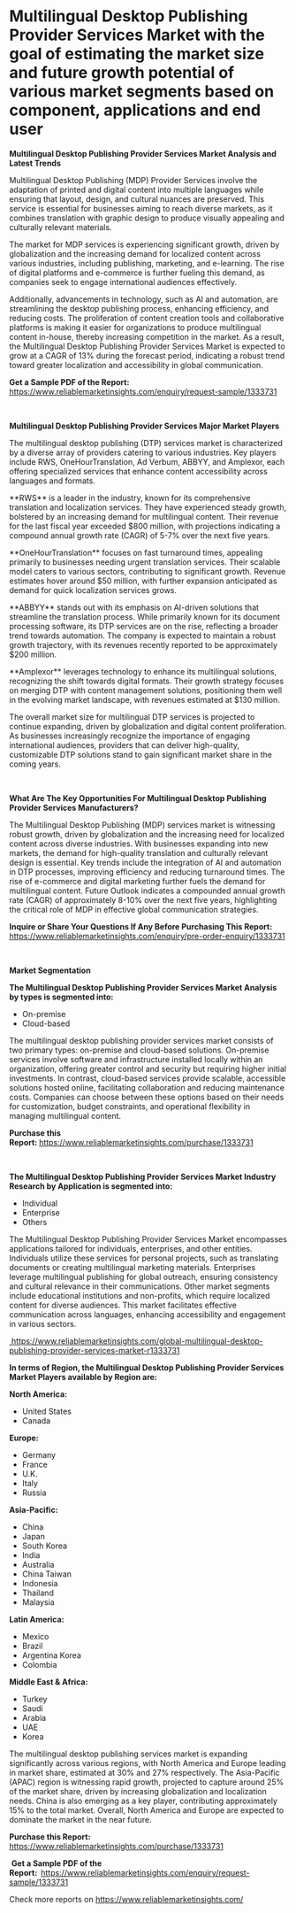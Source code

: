 <p><h1>Multilingual Desktop Publishing Provider Services Market with the goal of estimating the market size and future growth potential of various market segments based on component, applications and end user</h1></p><p><strong>Multilingual Desktop Publishing Provider Services Market Analysis and Latest Trends</strong></p>
<p><p>Multilingual Desktop Publishing (MDP) Provider Services involve the adaptation of printed and digital content into multiple languages while ensuring that layout, design, and cultural nuances are preserved. This service is essential for businesses aiming to reach diverse markets, as it combines translation with graphic design to produce visually appealing and culturally relevant materials.</p><p>The market for MDP services is experiencing significant growth, driven by globalization and the increasing demand for localized content across various industries, including publishing, marketing, and e-learning. The rise of digital platforms and e-commerce is further fueling this demand, as companies seek to engage international audiences effectively.</p><p>Additionally, advancements in technology, such as AI and automation, are streamlining the desktop publishing process, enhancing efficiency, and reducing costs. The proliferation of content creation tools and collaborative platforms is making it easier for organizations to produce multilingual content in-house, thereby increasing competition in the market. As a result, the Multilingual Desktop Publishing Provider Services Market is expected to grow at a CAGR of 13% during the forecast period, indicating a robust trend toward greater localization and accessibility in global communication.</p></p>
<p><strong>Get a Sample PDF of the Report:&nbsp;</strong> <a href="https://www.reliablemarketinsights.com/enquiry/request-sample/1333731?utm_campaign=2564&utm_medium=2&utm_source=Github&utm_content=ia&utm_term=24032025&utm_id=multilingual-desktop-publishing-provider-services">https://www.reliablemarketinsights.com/enquiry/request-sample/1333731</a></p>
<p>&nbsp;</p>
<p><strong>Multilingual Desktop Publishing Provider Services Major Market Players</strong></p>
<p><p>The multilingual desktop publishing (DTP) services market is characterized by a diverse array of providers catering to various industries. Key players include RWS, OneHourTranslation, Ad Verbum, ABBYY, and Amplexor, each offering specialized services that enhance content accessibility across languages and formats.</p><p>**RWS** is a leader in the industry, known for its comprehensive translation and localization services. They have experienced steady growth, bolstered by an increasing demand for multilingual content. Their revenue for the last fiscal year exceeded $800 million, with projections indicating a compound annual growth rate (CAGR) of 5-7% over the next five years.</p><p>**OneHourTranslation** focuses on fast turnaround times, appealing primarily to businesses needing urgent translation services. Their scalable model caters to various sectors, contributing to significant growth. Revenue estimates hover around $50 million, with further expansion anticipated as demand for quick localization services grows.</p><p>**ABBYY** stands out with its emphasis on AI-driven solutions that streamline the translation process. While primarily known for its document processing software, its DTP services are on the rise, reflecting a broader trend towards automation. The company is expected to maintain a robust growth trajectory, with its revenues recently reported to be approximately $200 million.</p><p>**Amplexor** leverages technology to enhance its multilingual solutions, recognizing the shift towards digital formats. Their growth strategy focuses on merging DTP with content management solutions, positioning them well in the evolving market landscape, with revenues estimated at $130 million.</p><p>The overall market size for multilingual DTP services is projected to continue expanding, driven by globalization and digital content proliferation. As businesses increasingly recognize the importance of engaging international audiences, providers that can deliver high-quality, customizable DTP solutions stand to gain significant market share in the coming years.</p></p>
<p>&nbsp;</p>
<p><strong>What Are The Key Opportunities For Multilingual Desktop Publishing Provider Services Manufacturers?</strong></p>
<p><p>The Multilingual Desktop Publishing (MDP) services market is witnessing robust growth, driven by globalization and the increasing need for localized content across diverse industries. With businesses expanding into new markets, the demand for high-quality translation and culturally relevant design is essential. Key trends include the integration of AI and automation in DTP processes, improving efficiency and reducing turnaround times. The rise of e-commerce and digital marketing further fuels the demand for multilingual content. Future Outlook indicates a compounded annual growth rate (CAGR) of approximately 8-10% over the next five years, highlighting the critical role of MDP in effective global communication strategies.</p></p>
<p><strong>Inquire or Share Your Questions If Any Before Purchasing This Report:</strong> <a href="https://www.reliablemarketinsights.com/enquiry/pre-order-enquiry/1333731?utm_campaign=2564&utm_medium=2&utm_source=Github&utm_content=ia&utm_term=24032025&utm_id=multilingual-desktop-publishing-provider-services">https://www.reliablemarketinsights.com/enquiry/pre-order-enquiry/1333731</a></p>
<p>&nbsp;</p>
<p><strong>Market Segmentation</strong></p>
<p><strong>The Multilingual Desktop Publishing Provider Services Market Analysis by types is segmented into:</strong></p>
<p><ul><li>On-premise</li><li>Cloud-based</li></ul></p>
<p><p>The multilingual desktop publishing provider services market consists of two primary types: on-premise and cloud-based solutions. On-premise services involve software and infrastructure installed locally within an organization, offering greater control and security but requiring higher initial investments. In contrast, cloud-based services provide scalable, accessible solutions hosted online, facilitating collaboration and reducing maintenance costs. Companies can choose between these options based on their needs for customization, budget constraints, and operational flexibility in managing multilingual content.</p></p>
<p><strong>Purchase this Report:&nbsp;</strong><a href="https://www.reliablemarketinsights.com/purchase/1333731?utm_campaign=2564&utm_medium=2&utm_source=Github&utm_content=ia&utm_term=24032025&utm_id=multilingual-desktop-publishing-provider-services">https://www.reliablemarketinsights.com/purchase/1333731</a></p>
<p>&nbsp;</p>
<p><strong>The Multilingual Desktop Publishing Provider Services Market Industry Research by Application is segmented into:</strong></p>
<p><ul><li>Individual</li><li>Enterprise</li><li>Others</li></ul></p>
<p><p>The Multilingual Desktop Publishing Provider Services Market encompasses applications tailored for individuals, enterprises, and other entities. Individuals utilize these services for personal projects, such as translating documents or creating multilingual marketing materials. Enterprises leverage multilingual publishing for global outreach, ensuring consistency and cultural relevance in their communications. Other market segments include educational institutions and non-profits, which require localized content for diverse audiences. This market facilitates effective communication across languages, enhancing accessibility and engagement in various sectors.</p></p>
<p><a href="https://www.reliablemarketinsights.com/global-multilingual-desktop-publishing-provider-services-market-r1333731?utm_campaign=2564&utm_medium=2&utm_source=Github&utm_content=ia&utm_term=24032025&utm_id=multilingual-desktop-publishing-provider-services">&nbsp;https://www.reliablemarketinsights.com/global-multilingual-desktop-publishing-provider-services-market-r1333731</a></p>
<p><strong>In terms of Region, the Multilingual Desktop Publishing Provider Services Market Players available by Region are:</strong></p>
<p>
    <p> <strong> North America: </strong>
        <ul>
            <li>United States</li>
            <li>Canada</li>
        </ul>
        </p> 
    <p> <strong> Europe: </strong>
        <ul>
            <li>Germany</li>
            <li>France</li>
            <li>U.K.</li>
            <li>Italy</li>
            <li>Russia</li>
        </ul>
        </p> 
    <p> <strong> Asia-Pacific: </strong>
        <ul>
            <li>China</li>
            <li>Japan</li>
            <li>South Korea</li>
            <li>India</li>
            <li>Australia</li>
            <li>China Taiwan</li>
            <li>Indonesia</li>
            <li>Thailand</li>
            <li>Malaysia</li>
        </ul>
        </p> 
    <p> <strong> Latin America: </strong>
        <ul>
            <li>Mexico</li>
            <li>Brazil</li>
            <li>Argentina Korea</li>
            <li>Colombia</li>
        </ul>
        </p> 
    <p> <strong> Middle East & Africa: </strong>
        <ul>
            <li>Turkey</li>
            <li>Saudi</li>
            <li>Arabia</li>
            <li>UAE</li>
            <li>Korea</li>
        </ul>
    </p>
    </p>
<p><p>The multilingual desktop publishing services market is expanding significantly across various regions, with North America and Europe leading in market share, estimated at 30% and 27% respectively. The Asia-Pacific (APAC) region is witnessing rapid growth, projected to capture around 25% of the market share, driven by increasing globalization and localization needs. China is also emerging as a key player, contributing approximately 15% to the total market. Overall, North America and Europe are expected to dominate the market in the near future.</p></p>
<p><strong>Purchase this Report: </strong><a href="https://www.reliablemarketinsights.com/purchase/1333731?utm_campaign=2564&utm_medium=2&utm_source=Github&utm_content=ia&utm_term=24032025&utm_id=multilingual-desktop-publishing-provider-services">https://www.reliablemarketinsights.com/purchase/1333731</a></p>
<p>&nbsp;<strong>Get a Sample PDF of the Report:&nbsp;&nbsp;</strong><a href="https://www.reliablemarketinsights.com/enquiry/request-sample/1333731?utm_campaign=2564&utm_medium=2&utm_source=Github&utm_content=ia&utm_term=24032025&utm_id=multilingual-desktop-publishing-provider-services">https://www.reliablemarketinsights.com/enquiry/request-sample/1333731</a></p>
<p><strong></strong></p>
<p>Check more reports on <a href="https://www.reliablemarketinsights.com/?utm_campaign=2564&utm_medium=2&utm_source=Github&utm_content=ia&utm_term=24032025&utm_id=multilingual-desktop-publishing-provider-services">https://www.reliablemarketinsights.com/</a></p>
